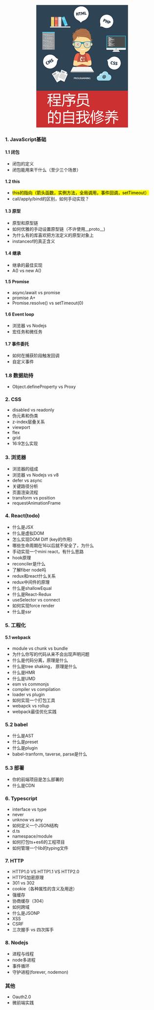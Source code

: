 <div style="text-align: center">
  <img src="assets/images/new-cover.png" />
</div> 



### 1. JavaScript基础

#### 1.1 闭包

- 闭包的定义
- 闭包能用来干什么（至少三个场景）

#### 1.2 this

- <mark>this的指向（箭头函数，实例方法，全局调用，事件回调，setTimeout）</mark>
- call/apply/bind的区别，如何手动实现？

#### 1.3 原型

- 原型和原型链
- 如何优雅的手动设置原型链（不许使用__proto__)
- 为什么有的库喜欢把方法定义的原型对象上
- instanceof的真正含义

#### 1.4 继承

- 继承的最佳实现
- A() vs new A()

#### 1.5 Promise

- async/await vs promise
- promise A+
- Promise.resolve() vs setTimeout(0)

#### 1.6 Event loop

- 浏览器 vs Nodejs
- 宏任务和微任务

#### 1.7 事件委托

- 如何在捕获阶段触发回调
- 自定义事件

### 1.8 数据劫持

- Object.defineProperty vs Proxy

### 2. CSS

- disabled vs readonly
- 伪元素和伪类
- z-index层叠关系
- viewport
- flex
- grid
- 16:9怎么实现

### 3. 浏览器

- 浏览器的组成
- 浏览器 vs Nodejs vs v8
- defer vs async
- 关键路径分析
- 页面渲染流程
- transform vs position
- requestAnimationFrame

### 4. React(todo)

- 什么是JSX
- 什么是虚拟DOM
- 怎么实现DOM Diff (key的作用)
- 哪些生命周期在16以后就不安全了，为什么
- 手动实现一个mini react，有什么思路
- hook原理
- reconciler是什么
- 了解fiber node吗
- redux和react什么关系
- redux中间件的原理
- 什么是shallowEqual
- 什么是React-Redux
- useSelector vs connect
- 如何实现force render
- 什么是ssr

### 5. 工程化

#### 5.1 webpack

- module vs chunk vs bundle
- 为什么你写的代码从来不会出现声明问题
- 什么是代码分离，原理是什么
- 什么是tree shaking， 原理是什么
- 什么是HMR
- 什么是UMD
- esm vs commonjs
- compiler vs compilation 
- loader vs plugin
- 如何实现一个打包工具
- webapck vs rollup
- webpack最佳优化实践

### 5.2 babel

- 什么是AST
- 什么是preset
- 什么是plugin
- babel-tranform, taverse, parse是什么

### 5.3 部署

- 你的前端项目是怎么部署的
- 什么是CDN


### 6. Typescript

- interface vs type
- never
- unknow vs any
- 如何定义一个JSON结构
- d.ts
- namespace/module
- 如何打包ts+es6的工程项目
- 如何管理一个lib的typing文件

### 7. HTTP

- HTTP1.0 VS HTTP1.1 VS HTTP2.0
- HTTPS加密原理
- 301 vs 302
- cookie（各种属性的含义及用途）
- 强缓存
- 协商缓存（304）
- 如何跨域
- 什么是JSONP
- XSS
- CSRF
- 三次握手 vs 四次挥手

### 8. Nodejs

- 进程与线程
- node多进程
- 事件循环
- 守护进程(forever, nodemon)

### 其他

- Oauth2.0
- 微前端实践